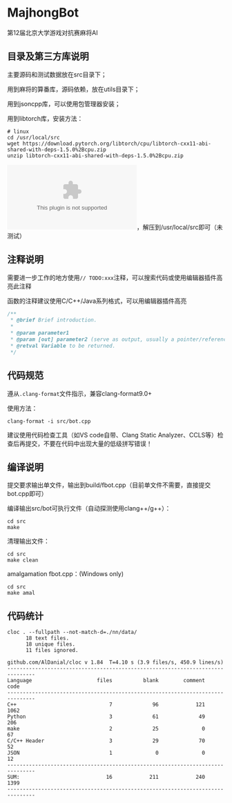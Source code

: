 # MajhongBot
第12届北京大学游戏对抗赛麻将AI

## 目录及第三方库说明
主要源码和测试数据放在src目录下；

用到麻将的算番库，源码依赖，放在utils目录下；

用到jsoncpp库，可以使用包管理器安装；

用到libtorch库，安装方法：

```shell
# linux
cd /usr/local/src
wget https://download.pytorch.org/libtorch/cpu/libtorch-cxx11-abi-shared-with-deps-1.5.0%2Bcpu.zip
unzip libtorch-cxx11-abi-shared-with-deps-1.5.0%2Bcpu.zip
```

![Mac OS 预编译包](https://download.pytorch.org/libtorch/cpu/libtorch-macos-1.5.0.zip)，解压到/usr/local/src即可（未测试）

## 注释说明
需要进一步工作的地方使用`// TODO:xxx`注释，可以搜索代码或使用编辑器插件高亮此注释

函数的注释建议使用C/C++/Java系列格式，可以用编辑器插件高亮
```cpp
/**
 * @brief Brief introduction.
 *
 * @param parameter1
 * @param [out] parameter2 (serve as output, usually a pointer/reference)
 * @retval Variable to be returned.
 */
```

## 代码规范
遵从`.clang-format`文件指示，兼容clang-format9.0+

使用方法：
```shell
clang-format -i src/bot.cpp
```

建议使用代码检查工具（如VS code自带、Clang Static Analyzer、CCLS等）检查后再提交，不要在代码中出现大量的低级拼写错误！

## 编译说明
提交要求输出单文件，输出到build/fbot.cpp（目前单文件不需要，直接提交bot.cpp即可）

编译输出src/bot可执行文件（自动探测使用clang++/g++）：

```shell
cd src
make
```

清理输出文件：

```shell
cd src
make clean
```

amalgamation fbot.cpp：(Windows only)

```shell
cd src
make amal
```

## 代码统计
```
cloc . --fullpath --not-match-d=./nn/data/
      18 text files.
      18 unique files.
      11 files ignored.

github.com/AlDanial/cloc v 1.84  T=4.10 s (3.9 files/s, 450.9 lines/s)
-------------------------------------------------------------------------------
Language                     files          blank        comment           code
-------------------------------------------------------------------------------
C++                              7             96            121           1062
Python                           3             61             49            206
make                             2             25              0             67
C/C++ Header                     3             29             70             52
JSON                             1              0              0             12
-------------------------------------------------------------------------------
SUM:                            16            211            240           1399
-------------------------------------------------------------------------------
```